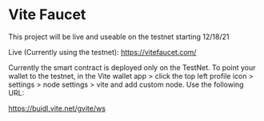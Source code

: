 # Vite Faucet
This project will be live and useable on the testnet starting 12/18/21

Live (Currently using the testnet): https://vitefaucet.com/

Currently the smart contract is deployed only on the TestNet. To point your wallet to the testnet, in the Vite wallet app > click the top left profile icon > settings > node settings > vite and add custom node. Use the following URL:

https://buidl.vite.net/gvite/ws
